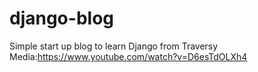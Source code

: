 # django-blog
Simple start up blog to learn Django from Traversy Media:https://www.youtube.com/watch?v=D6esTdOLXh4
